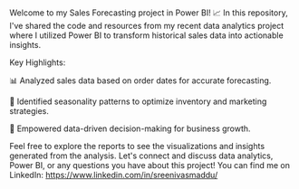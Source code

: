 Welcome to my Sales Forecasting project in Power BI! 📈 In this repository, 
I've shared the code and resources from my recent data analytics project where I utilized Power BI to transform historical sales data into actionable insights.

Key Highlights:

📊 Analyzed sales data based on order dates for accurate forecasting.

📅 Identified seasonality patterns to optimize inventory and marketing strategies.

🚀 Empowered data-driven decision-making for business growth.

Feel free to explore the reports to see the visualizations and insights generated from the analysis. 
Let's connect and discuss data analytics, Power BI, or any questions you have about this project! You can find me on LinkedIn: https://www.linkedin.com/in/sreenivasmaddu/
